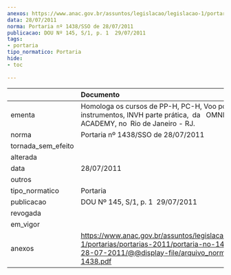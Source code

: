 ```yaml
---
anexos: https://www.anac.gov.br/assuntos/legislacao/legislacao-1/portarias/portarias-2011/portaria-no-1438-sso-de-28-07-2011/@@display-file/arquivo_norma/PA2011-1438.pdf
data: 28/07/2011
norma: Portaria nº 1438/SSO de 28/07/2011
publicacao: DOU Nº 145, S/1, p. 1  29/07/2011
tags:
- portaria
tipo_normatico: Portaria
hide: 
- toc 
 
---
```


|                    | Documento                                                                                                                                                         |
|:-------------------|:------------------------------------------------------------------------------------------------------------------------------------------------------------------|
| ementa             | Homologa os cursos de PP-H, PC-H, Voo por instrumentos, INVH parte prática,  da   OMNI FLYING ACADEMY, no  Rio de Janeiro - RJ.                                   |
| norma              | Portaria nº 1438/SSO de 28/07/2011                                                                                                                                |
| tornada_sem_efeito |                                                                                                                                                                   |
| alterada           |                                                                                                                                                                   |
| data               | 28/07/2011                                                                                                                                                        |
| outros             |                                                                                                                                                                   |
| tipo_normatico     | Portaria                                                                                                                                                          |
| publicacao         | DOU Nº 145, S/1, p. 1  29/07/2011                                                                                                                                 |
| revogada           |                                                                                                                                                                   |
| em_vigor           |                                                                                                                                                                   |
| anexos             | https://www.anac.gov.br/assuntos/legislacao/legislacao-1/portarias/portarias-2011/portaria-no-1438-sso-de-28-07-2011/@@display-file/arquivo_norma/PA2011-1438.pdf |